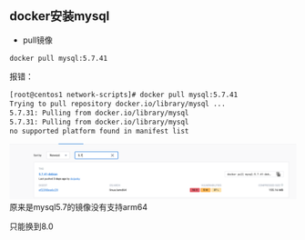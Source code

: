 
## docker安装mysql

- pull镜像

```shell
docker pull mysql:5.7.41
```

报错：
```shell
[root@centos1 network-scripts]# docker pull mysql:5.7.41
Trying to pull repository docker.io/library/mysql ...
5.7.31: Pulling from docker.io/library/mysql
5.7.31: Pulling from docker.io/library/mysql
no supported platform found in manifest list
```

![img_12.png](img_12.png)
原来是mysql5.7的镜像没有支持arm64

只能换到8.0

